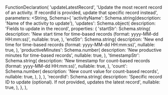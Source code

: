 FunctionDeclaration(
  'updateLatestRecord',
  'Update the most recent record of an activity. If recordId is provided, update that specific record instead',
  parameters: <String, Schema>{
    'activityName': Schema.string(description: 'Name of the activity to update'),
    'updates': Schema.object(
      description: 'Fields to update in the record',
      properties: {
        'startStr': Schema.string(
          description: 'New start time for time-based records (format: yyyy-MM-dd HH:mm:ss)',
          nullable: true,
        ),
        'endStr': Schema.string(
          description: 'New end time for time-based records (format: yyyy-MM-dd HH:mm:ss)',
          nullable: true,
        ),
        'productiveMinutes': Schema.number(
          description: 'New productive minutes for time-based records',
          nullable: true,
        ),
        'timestampStr': Schema.string(
          description: 'New timestamp for count-based records (format: yyyy-MM-dd HH:mm:ss)',
          nullable: true,
        ),
        'count': Schema.number(
          description: 'New count value for count-based records',
          nullable: true,
        ),
      },
    ),
    'recordId': Schema.string(
      description: 'Specific record ID to update (optional). If not provided, updates the latest record',
      nullable: true,
    ),
  },
),
